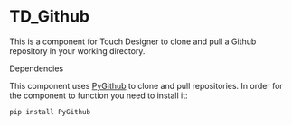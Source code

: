 # TD_Github

This is a component for Touch Designer to clone and pull a Github repository in your working directory.

Dependencies

This component uses [PyGithub](https://github.com/PyGithub/PyGithub) to clone and pull repositories. In order for the component to function you need to install it:

`pip install PyGithub`


